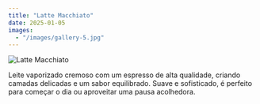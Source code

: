 ```yaml
---
title: "Latte Macchiato"
date: 2025-01-05
images:
  - "/images/gallery-5.jpg"
---
```


![Latte Macchiato](/images/gallery-5.jpg)

Leite vaporizado cremoso com um espresso de alta qualidade, criando camadas delicadas e um sabor equilibrado. Suave e sofisticado, é perfeito para começar o dia ou aproveitar uma pausa acolhedora.
